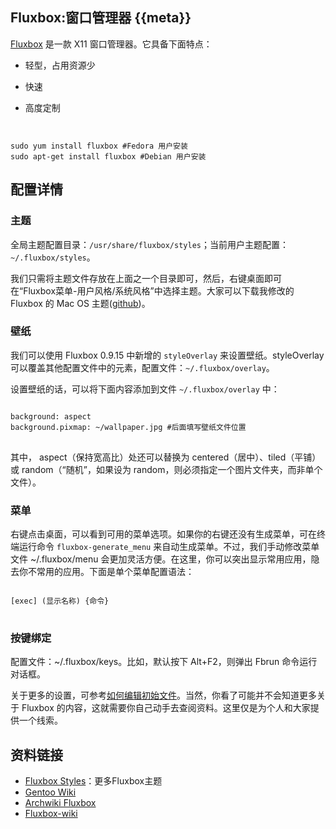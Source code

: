 Fluxbox:窗口管理器 {{meta}}
-------------------------

  [Fluxbox](http://fluxbox.org) 是一款 X11 窗口管理器。它具备下面特点：

+ 轻型，占用资源少
+ 快速
+ 高度定制

   <pre class="prettyprint">
<code>
sudo yum install fluxbox #Fedora 用户安装
sudo apt-get install fluxbox #Debian 用户安装
</code>
  
## 配置详情

### 主题

   全局主题配置目录：`/usr/share/fluxbox/styles`；当前用户主题配置：`~/.fluxbox/styles`。

   我们只需将主题文件存放在上面之一个目录即可，然后，右键桌面即可在“Fluxbox菜单-用户风格/系统风格”中选择主题。大家可以下载我修改的 Fluxbox 的 Mac OS 主题([github](https://github.com/tuhaihe/fluxbox-macos-theme))。

### 壁纸

   我们可以使用 Fluxbox 0.9.15 中新增的 `styleOverlay` 来设置壁纸。styleOverlay 可以覆盖其他配置文件中的元素，配置文件：`~/.fluxbox/overlay`。

   设置壁纸的话，可以将下面内容添加到文件 `~/.fluxbox/overlay` 中：

   <pre class="prettyprint">
<code>
background: aspect
background.pixmap: ~/wallpaper.jpg #后面填写壁纸文件位置
</code>
</pre>

   其中， aspect（保持宽高比）处还可以替换为 centered（居中）、tiled（平铺）或 random（“随机”，如果设为 random，则必须指定一个图片文件夹，而非单个文件）。

### 菜单

   右键点击桌面，可以看到可用的菜单选项。如果你的右键还没有生成菜单，可在终端运行命令 `fluxbox-generate_menu` 来自动生成菜单。不过，我们手动修改菜单文件 ~/.fluxbox/menu 会更加灵活方便。在这里，你可以突出显示常用应用，隐去你不常用的应用。下面是单个菜单配置语法：

   <pre class="prettyprint">
<code>
[exec] (显示名称) {命令}
</code>
</pre>
   
### 按键绑定

   配置文件：~/.fluxbox/keys。比如，默认按下 Alt+F2，则弹出 Fbrun 命令运行对话框。

   关于更多的设置，可参考[如何编辑初始文件](http://fluxbox-wiki.org/index.php?title=Editing_the_init_file)。当然，你看了可能并不会知道更多关于 Fluxbox 的内容，这就需要你自己动手去查阅资料。这里仅是为个人和大家提供一个线索。
   
## 资料链接

+ [Fluxbox Styles](http://tenr.de/styles)：更多Fluxbox主题
+ [Gentoo Wiki](http://www.gentoo.org/doc/en/fluxbox-config.xml)
+ [Archwiki Fluxbox](https://wiki.archlinux.org/index.php/Fluxbox)
+ [Fluxbox-wiki](http://fluxbox-wiki.org)
